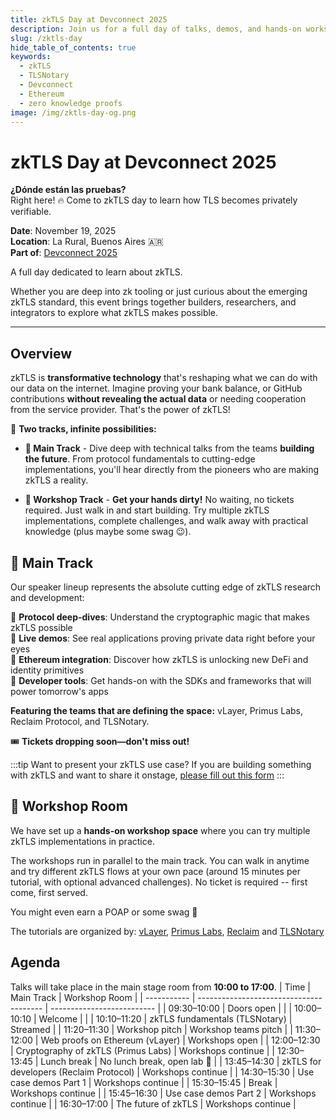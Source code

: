 ```yaml
---
title: zkTLS Day at Devconnect 2025
description: Join us for a full day of talks, demos, and hands-on workshops on zero knowledge TLS
slug: /zktls-day
hide_table_of_contents: true
keywords:
  - zkTLS
  - TLSNotary
  - Devconnect
  - Ethereum
  - zero knowledge proofs
image: /img/zktls-day-og.png
---
```


# zkTLS Day at Devconnect 2025

**¿Dónde están las pruebas?**  
Right here! 🔥 Come to zkTLS day to learn how TLS becomes privately verifiable.

**Date**: November 19, 2025  
**Location**: La Rural, Buenos Aires 🇦🇷  
**Part of**: [Devconnect 2025](https://devconnect.org/calendar)

A full day dedicated to learn about zkTLS.

Whether you are deep into zk tooling or just curious about the emerging zkTLS standard, this event brings together builders, researchers, and integrators to explore what zkTLS makes possible.

---

## Overview

zkTLS is **transformative technology** that's reshaping what we can do with our data on the internet. Imagine proving your bank balance, or GitHub contributions **without revealing the actual data** or needing cooperation from the service provider. That's the power of zkTLS!

🎯 **Two tracks, infinite possibilities:**

* **🧠 Main Track** - Dive deep with technical talks from the teams **building the future**. From protocol fundamentals to cutting-edge implementations, you'll hear directly from the pioneers who are making zkTLS a reality.

* **🧪 Workshop Track** - **Get your hands dirty!** No waiting, no tickets required. Just walk in and start building. Try multiple zkTLS implementations, complete challenges, and walk away with practical knowledge (plus maybe some swag 😉).

## 🧠 Main Track

Our speaker lineup represents the absolute cutting edge of zkTLS research and development:

🔹 **Protocol deep-dives**: Understand the cryptographic magic that makes zkTLS possible  
🔹 **Live demos**: See real applications proving private data right before your eyes  
🔹 **Ethereum integration**: Discover how zkTLS is unlocking new DeFi and identity primitives  
🔹 **Developer tools**: Get hands-on with the SDKs and frameworks that will power tomorrow's apps  

**Featuring the teams that are defining the space:** vLayer, Primus Labs, Reclaim Protocol, and TLSNotary.

🎟️ **Tickets dropping soon—don't miss out!**

:::tip Want to present your zkTLS use case?
If you are building something with zkTLS and want to share it onstage, [please fill out this form](https://docs.google.com/forms/d/e/1FAIpQLScVFXK1WhPbPA9ZDnjH-ZfORch0lzk0sqz9UjjwHn2kn8KylA/viewform)
:::

## 🧪 Workshop Room

We have set up a **hands-on workshop space** where you can try multiple zkTLS implementations in practice.

The workshops run in parallel to the main track. You can walk in anytime and try different zkTLS flows at your own pace (around 15 minutes per tutorial, with optional advanced challenges). No ticket is required -- first come, first served.

You might even earn a POAP or some swag 🙂

The tutorials are organized by: [vLayer](https://www.vlayer.xyz/), [Primus Labs](https://primuslabs.xyz/), [Reclaim](https://reclaimprotocol.org/) and [TLSNotary](/)

## Agenda

Talks will take place in the main stage room from **10:00 to 17:00**.
| Time        | Main Track                              | Workshop Room              |
| ----------- | --------------------------------------- | -------------------------- |
| 09:30–10:00 | Doors open                              |                            |
| 10:00–10:10 | Welcome                                 |                            |
| 10:10–11:20 | zkTLS fundamentals (TLSNotary)          | Streamed                   |
| 11:20–11:30 | Workshop pitch                          | Workshop teams pitch       |
| 11:30–12:00 | Web proofs on Ethereum (vLayer)         | Workshops open             |
| 12:00–12:30 | Cryptography of zkTLS (Primus Labs)     | Workshops continue         |
| 12:30–13:45 | Lunch break                             | No lunch break, open lab 🙂 |
| 13:45–14:30 | zkTLS for developers (Reclaim Protocol) | Workshops continue         |
| 14:30–15:30 | Use case demos Part 1                   | Workshops continue         |
| 15:30–15:45 | Break                                   | Workshops continue         |
| 15:45–16:30 | Use case demos Part 2                   | Workshops continue         |
| 16:30–17:00 | The future of zkTLS                     | Workshops continue         |